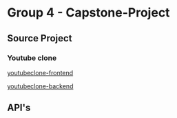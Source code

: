 # Group 4 - Capstone-Project

## Source Project

### Youtube clone
   
   [youtubeclone-frontend](https://github.com/manikandanraji/youtubeclone-frontend)

   [youtubeclone-backend](https://github.com/manikandanraji/youtubeclone-backend)

## API's 

